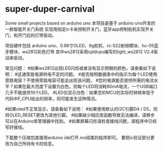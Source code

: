 # super-duper-carnival
Some small projects based on arduino uno
本项目是基于 arduino uno开发的一款智能开关门系统
实现用指定ic卡来控制开关门，蓝牙app控制舵机实现开关门，和开门后的灯带驱动。

项目硬件包括 arduino uno、0.96寸OLED、9g舵机、rc-522射频模块、hc-05蓝牙模块、ws2812彩色灯带
其中ws2812采用cpldcpu编写的light_ws2812 V2.4驱动来驱动。

常见问题：
#如果ws2812出现LED闪烁或者没有显示预期的颜色，请查看如下说明：
#这通常是电源供电不足的问题。
#是否按照数据表中的指示为每个LED使用旁路电容？不使用旁路电容可能会出现该问题。
#您的电源能否提供所需的电流水平？如果在最大亮度下设置为白色，则每个LED将消耗60mA电流，一个USB端口几乎不能提供10个LED。
#LED仅显示白色：如果您的MCU的实际时钟频率低于代码中F_CPU给出的频率，则可能发生这种情况。

#如果oled不正常显示，请查看如下说明：
 #如果使用默认的I2C引脚D4 / D5，则将OLED_RESET更改为其他引脚。
 #如果缺少相应库函数导致无法编译，请移步可以在Arduino库管理器中找到。
 #如果屏幕闪烁请检查接线问题，源程序中已经写好接线。

下载整个压缩包直接用arduino ide打开.ino结尾的程序即可。
要把ic验证部分更改为自己所持有卡的信息。
